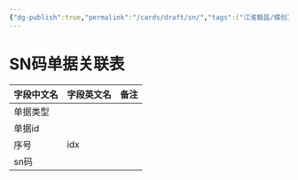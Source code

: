 ```yaml
---
{"dg-publish":true,"permalink":"/cards/draft/sn/","tags":["江淮毅昌/蝶创I-MES/MES"]}
---
```



# SN码单据关联表

| **字段中文名** | **字段英文名** | **备注** |
| --------- | --------- | ------ |
| 单据类型      |           |        |
| 单据id      |           |        |
| 序号        | idx       |        |
| sn码       |           |        |
